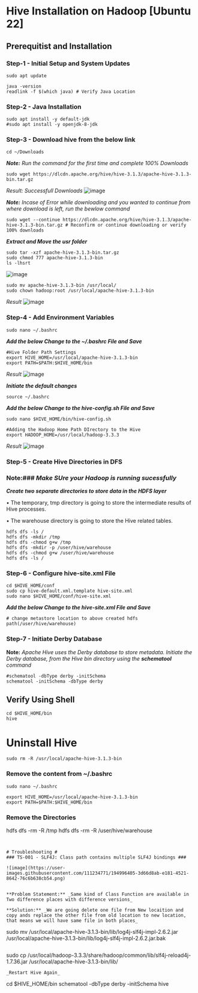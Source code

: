 # Hive Installation on Hadoop [Ubuntu 22] #

## Prerequitist and Installation ##
### Step-1 - Initial Setup and System Updates ###
```
sudo apt update
```
```
java -version
readlink -f $(which java) # Verify Java Location
```

### Step-2 - Java Installation ###
```
sudo apt install -y default-jdk
#sudo apt install -y openjdk-8-jdk
```

### Step-3 - Download hive from the below link ###
```
cd ~/Downloads
```

_**Note:** Run the command for the first time and complete 100% Downloads_
```
sudo wget https://dlcdn.apache.org/hive/hive-3.1.3/apache-hive-3.1.3-bin.tar.gz 
```
_Result: Successfull Downloads_
![image](https://user-images.githubusercontent.com/111234771/195228590-1c012576-78e2-4645-bd55-0c16022b4a66.png)

_**Note:** Incase of Error while downloading and you wanted to continue from where download is left, run the bewlow command_
```
sudo wget --continue https://dlcdn.apache.org/hive/hive-3.1.3/apache-hive-3.1.3-bin.tar.gz # Reconfirm or continue downloading or verify 100% downloads
```
**_Extract and Move the usr folder_**
```
sudo tar -xzf apache-hive-3.1.3-bin.tar.gz
sudo chmod 777 apache-hive-3.1.3-bin
ls -lhsrt
```
![image](https://user-images.githubusercontent.com/111234771/195231142-53c8afce-e9d2-4715-a4ac-ed9e05332b2f.png) 

```
sudo mv apache-hive-3.1.3-bin /usr/local/
sudo chown hadoop:root /usr/local/apache-hive-3.1.3-bin
```
_Result_
![image](https://user-images.githubusercontent.com/111234771/195231783-5f5cb19b-068d-4c85-9295-f93dedd8246b.png)

### Step-4 - Add Environment Variables ###
```
sudo nano ~/.bashrc
```
**_Add the below Change to the ~/.bashrc File and Save_**
```
#Hive Folder Path Settings
export HIVE_HOME=/usr/local/apache-hive-3.1.3-bin
export PATH=$PATH:$HIVE_HOME/bin
```
_Result_
![image](https://user-images.githubusercontent.com/111234771/195232613-d3769b55-a34d-4bdd-a2d1-08180efc40a2.png)

**_Initiate the default changes_**
```
source ~/.bashrc
```

**_Add the below Change to the hive-config.sh File and Save_**
```
sudo nano $HIVE_HOME/bin/hive-config.sh
```
```
#Adding the Hadoop Home Path DIrectory to the Hive
export HADOOP_HOME=/usr/local/hadoop-3.3.3
```
_Result_
![image](https://user-images.githubusercontent.com/111234771/195233077-3a18aa31-3982-4a7c-ac59-130582aafe38.png)

### Step-5 - Create Hive Directories in DFS ###
### Note:### _Make SUre your Hadoop is running sucessfully_
**_Create two separate directories to store data in the HDFS layer_**

•	The temporary, tmp directory is going to store the intermediate results of Hive processes.

•	The warehouse directory is going to store the Hive related tables.

```
hdfs dfs -ls /
hdfs dfs -mkdir /tmp
hdfs dfs -chmod g+w /tmp
hdfs dfs -mkdir -p /user/hive/warehouse
hdfs dfs -chmod g+w /user/hive/warehouse
hdfs dfs -ls /
```

### Step-6 - Configure hive-site.xml File ###
```
cd $HIVE_HOME/conf
sudo cp hive-default.xml.template hive-site.xml
sudo nano $HIVE_HOME/conf/hive-site.xml
```
**_Add the below Change to the hive-site.xml File and Save_**
```
# change metastore location to above created hdfs path(/user/hive/warehouse)

```

### Step-7 - Initiate Derby Database ###

**Note:** _Apache Hive uses the Derby database to store metadata. Initiate the Derby database, from the Hive bin directory using the **schematool** command_
```
#schematool -dbType derby -initSchema
schematool -initSchema -dbType derby
```

## Verify Using Shell ##
```
cd $HIVE_HOME/bin
hive
```

# Uninstall Hive #
```
sudo rm -R /usr/local/apache-hive-3.1.3-bin
```

### Remove the content from ~/.bashrc ###
```
sudo nano ~/.bashrc
```
```
export HIVE_HOME=/usr/local/apache-hive-3.1.3-bin
export PATH=$PATH:$HIVE_HOME/bin
```

### Remove the Directories ###
hdfs dfs -rm -R /tmp
hdfs dfs -rm -R /user/hive/warehouse
```


# Troubleshooting #
### TS-001 - SLF4J: Class path contains multiple SLF4J bindings ###

![image](https://user-images.githubusercontent.com/111234771/194996405-3d66d8ab-e181-4521-8642-76c6b638cb54.png)


**Problem Statement:** _Same kind of Class Function are available in Two difference places with difference versions_

**Solution:** _We are going delete one file from New locaition and copy ands replace the other file from old location to new location, that means we will have same file in both places_

```
sudo mv /usr/local/apache-hive-3.1.3-bin/lib/log4j-slf4j-impl-2.6.2.jar /usr/local/apache-hive-3.1.3-bin/lib/log4j-slf4j-impl-2.6.2.jar.bak
```
```
sudo cp /usr/local/hadoop-3.3.3/share/hadoop/common/lib/slf4j-reload4j-1.7.36.jar /usr/local/apache-hive-3.1.3-bin/lib/
```
_Restart Hive Again_
```
cd $HIVE_HOME/bin
schematool -dbType derby -initSchema
hive
```
